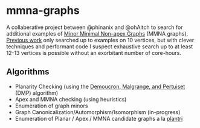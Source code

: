 # mmna-graphs 

A collaberative project between @phinanix and @ohAitch to search for additional examples of [Minor Minimal Non-apex Graphs](https://en.wikipedia.org/wiki/Apex_graph#Characterization_and_recognition) (MMNA graphs). [Previous work](http://tmattman.yourweb.csuchico.edu/mpthesis.pdf) only searched up to examples on 10 vertices, but with clever techniques and performant code I suspect exhaustive search up to at least 12-13 vertices is possible without an exorbitant number of core-hours. 

## Algorithms 
* Planarity Checking (using the [Demoucron, Malgrange, and Pertuiset](http://www.mathe2.uni-bayreuth.de/EWS/demoucron.pdf) (DMP) algorithm)
* Apex and MMNA checking (using heuristics)
* Enumeration of graph minors
* Graph Canonicalization/Automorphism/Isomorphism (in-progress)
* Enumeration of Planar / Apex / MMNA candidate graphs a la [plantri](https://users.cecs.anu.edu.au/~bdm/papers/plantri-full.pdf)